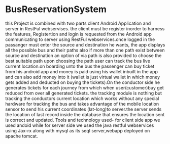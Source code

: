 # BusReservationSystem
this Project is combined with two parts client Android Application and server in RestFul webservises. the client must be register inorder to harness the features, Registertion and login is requested from the Android app communicating to server using RestFul webservices.once logged in the passanger must enter the source and destination he wants, the app displays all the possible bus and their paths also if more than one path exist between source and destination an option of via path is also provided to choose the best suitable path upon choosing the path user can track the bus live current location.on boarding unto the bus the passenger can buy ticket from his android app and money is paid using his wallet inbuilt in the app and can also add money into it (wallet is just virtual wallet in which money gets added and deducted on buying the tickets).On the conductor side he generates tickets for each journey from which when user(customer)buy get reduced from over all generated tickets. the tracking module is nothing but tracking the conductors current location which works without any special hardware for tracking the bus and takes advantage of the mobile location sensor to send his current coordinates (lat-long)to server.the server sends the location of last record inside the database that ensures the location sent is correct and updated.
Tools and technology used- for client side app we used andoid while for server side we used the java restful webservices using Jax-rx along with mysql as its seql server,webapp deployed on apache tomcat. 
